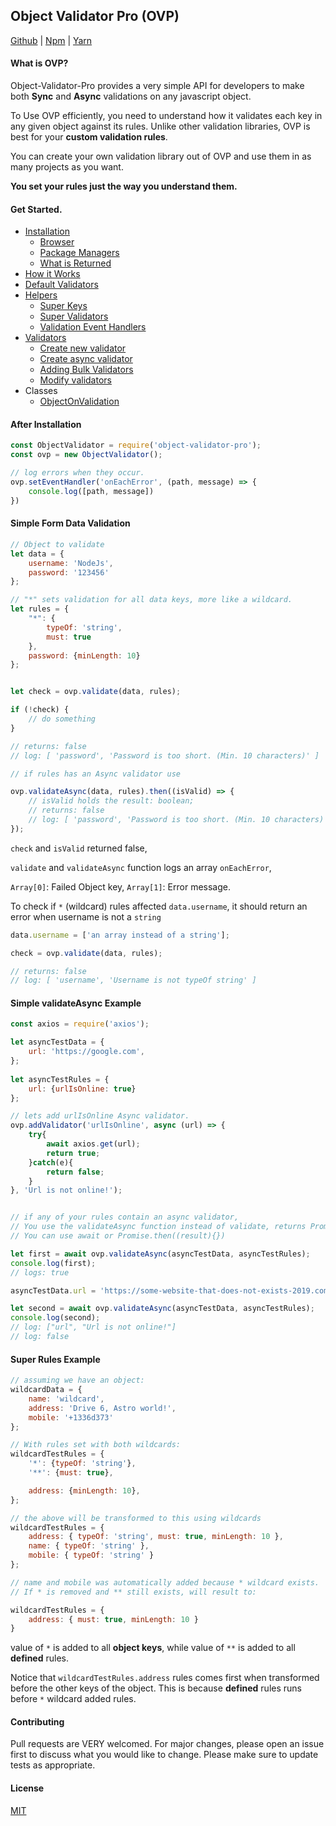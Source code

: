 ## Object Validator Pro (OVP)
[Github](https://github.com/trapcodeio/object-validator-pro/) 
|
[Npm](https://www.npmjs.com/package/object-validator-pro)
|
[Yarn](https://yarn.pm/object-validator-pro)

#### What is OVP?
Object-Validator-Pro provides a very simple API for developers to make both **Sync** and **Async** validations on any javascript object.

To Use OVP efficiently, you need to understand how it validates each key in any given object against its rules.
Unlike other validation libraries, OVP is best for your **custom validation rules**.

You can create your own validation library out of OVP and use them in as many projects as you want.

**You set your rules just the way you understand them.**


#### Get Started.

* [Installation](installation.md#installation)
    + [Browser](installation.md#browser)
    + [Package Managers](installation.md#package-manager)
    + [What is Returned](installation.md#what-is-returned)
* [How it Works](how_it_works.md)
* [Default Validators](rules/index.md)
* [Helpers](rule_helpers.md)
    + [Super Keys](rule_helpers.md#super-keys)
    + [Super Validators](rule_helpers.md#super-validators)
    + [Validation Event Handlers](rule_helpers.md#validation-events)
* [Validators](validators.md)
    + [Create new validator](validators.md#how-to-create-a-validator)
    + [Create async validator](validators.md#async-validators)
    + [Adding Bulk Validators](validators.md#adding-bulk-validators)
    + [Modify validators](validators.md#modifying-validators)
* Classes
    + [ObjectOnValidation](classes/object_on_validation.md)


#### After Installation
```javascript
const ObjectValidator = require('object-validator-pro');
const ovp = new ObjectValidator();

// log errors when they occur.
ovp.setEventHandler('onEachError', (path, message) => {
    console.log([path, message])
})
```

#### Simple Form Data Validation
```javascript
// Object to validate
let data = {
    username: 'NodeJs',
    password: '123456'
};

// "*" sets validation for all data keys, more like a wildcard.
let rules = {
    "*": {
        typeOf: 'string',
        must: true
    },
    password: {minLength: 10}
};


let check = ovp.validate(data, rules);

if (!check) {
    // do something
}

// returns: false
// log: [ 'password', 'Password is too short. (Min. 10 characters)' ]

// if rules has an Async validator use

ovp.validateAsync(data, rules).then((isValid) => {
    // isValid holds the result: boolean;
    // returns: false
    // log: [ 'password', 'Password is too short. (Min. 10 characters)' ]
});
```

`check` and `isValid` returned false,

`validate` and `validateAsync` function logs an array `onEachError`,

 `Array[0]`: Failed Object key, `Array[1]`: Error message.
 
To check if `*` (wildcard) rules affected `data.username`, it should return an error when username is not a `string`
 
```javascript
data.username = ['an array instead of a string'];

check = ovp.validate(data, rules);

// returns: false
// log: [ 'username', 'Username is not typeOf string' ]
```


#### Simple validateAsync Example
```javascript
const axios = require('axios');

let asyncTestData = {
    url: 'https://google.com',
};
    
let asyncTestRules = {
    url: {urlIsOnline: true}
};

// lets add urlIsOnline Async validator.
ovp.addValidator('urlIsOnline', async (url) => {
    try{
        await axios.get(url);
        return true;
    }catch(e){
        return false;
    }
}, 'Url is not online!');


// if any of your rules contain an async validator,
// You use the validateAsync function instead of validate, returns Promise<boolean>
// You can use await or Promise.then((result){})

let first = await ovp.validateAsync(asyncTestData, asyncTestRules);
console.log(first);
// logs: true

asyncTestData.url = 'https://some-website-that-does-not-exists-2019.com';

let second = await ovp.validateAsync(asyncTestData, asyncTestRules);
console.log(second);
// log: ["url", "Url is not online!"]
// log: false
```

#### Super Rules Example
```javascript
// assuming we have an object:
wildcardData = {
    name: 'wildcard',
    address: 'Drive 6, Astro world!',
    mobile: '+1336d373'
};

// With rules set with both wildcards:
wildcardTestRules = {
    '*': {typeOf: 'string'},
    '**': {must: true},

    address: {minLength: 10},
};

// the above will be transformed to this using wildcards
wildcardTestRules = { 
    address: { typeOf: 'string', must: true, minLength: 10 },
    name: { typeOf: 'string' },
    mobile: { typeOf: 'string' } 
};

// name and mobile was automatically added because * wildcard exists.
// If * is removed and ** still exists, will result to:

wildcardTestRules = { 
    address: { must: true, minLength: 10 } 
}
```

value of `*` is added to all **object keys**, while value of `**` is added to all **defined** rules.

Notice that `wildcardTestRules.address` rules comes first when transformed before the other keys of the object.
This is because **defined** rules runs before `*` wildcard added rules.


 
#### Contributing
Pull requests are VERY welcomed. For major changes, please open an issue first to discuss what you would like to change.
Please make sure to update tests as appropriate.

#### License
[MIT](https://choosealicense.com/licenses/mit/)